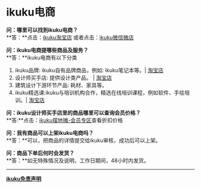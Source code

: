 # ikuku电商


**问：哪里可以找到ikuku电商？**  
**答：**点击：[ikuku淘宝店](https://shop130496019.taobao.com/) 或者点击：[ikuku微信微店](http://mp.weixin.qq.com/bizmall/mallshelf?t=mall/list&biz=MjM5OTAxMDE2MA==&shelf_id=1&showwxpaytitle=1&scene=1&pass_ticket=eNVNbJGCmTjtOURVx3E3w7qJlgI6SpwfA1jiC4nxW2EIS3ikD2eJ9XjZhI%2BSzt8a)  
  
**问：ikuku电商提哪些商品及服务？**  
**答：**ikuku电商有以下分类 
1. ikuku品牌: ikuku自有品牌商品，例如: ikuku笔记本等。| [淘宝店](https://shop130496019.taobao.com/category-1165073715.htm?spm=2013.1.w5002-12194298908.3.blh20P&search=y&catName=ikuku%C6%B7%C5%C6)    
1. 设计师买手店: 提供设计类产品。 | [淘宝店](https://shop130496019.taobao.com/category-1165074320.htm?spm=2013.1.w5002-12194298908.3.PrddCS&search=y&catName=%C9%E8%BC%C6%CA%A6%C2%F2%CA%D6)
1. 建筑设计下游环节产品: 耗材、家具等。
1. ikuku精选课:ikuku与培训机构合作，精选在线培训课程，例如软件、手绘培训。| [淘宝店](https://shop130496019.taobao.com/category-1190642683.htm?spm=a1z10.5-c.w5002-12194298908.5.YiAtdQ&search=y&catName=%BE%AB%D1%A1%BF%CE)

**问：ikuku设计师买手店里的商品哪里可以查询会员价格？**  
**答:**点击：[ikuku摆地摊-会员专区](http://www.ikuku.cn/ucenter.php?action=shop)查看折扣价格  
  
**问：我有商品可以上架ikuku电商吗？**  
**答：**可以，把商品的详情提交给ikuku审核，成功后可以上架。  
  
**问：商品下单后何时会发货？**  
**答：**如无特殊情况及说明，工作日期间，48小时内发货。  

-----
  
**[ikuku免责声明](shop.md)**  
